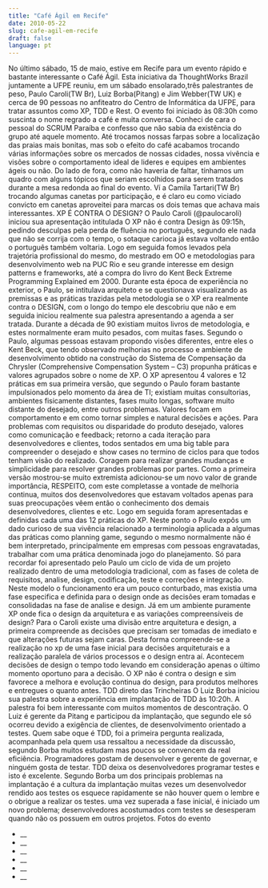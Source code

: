 ```yaml
---
title: "Café Ágil em Recife"
date: 2010-05-22
slug: cafe-agil-em-recife
draft: false
language: pt
---
```


No último sábado, 15 de maio, estive em Recife para um evento rápido e bastante interessante o Café Ágil. Esta iniciativa da ThoughtWorks Brazil juntamente a UFPE reuniu, em um sábado ensolarado,três palestrantes de peso, Paulo Caroli(TW Br), Luiz Borba(Pitang) e Jim Webber(TW UK) e cerca de 90 pessoas no anfiteatro do Centro de Informática da UFPE, para tratar assuntos como XP, TDD e Rest.
O evento foi iniciado às 08:30h como suscinta o nome regrado a café e muita conversa. Conheci de cara o pessoal do SCRUM Paraíba e confesso que não sabia da existência do grupo até aquele momento.
Até trocamos nossas farpas sobre a localização das praias mais bonitas, mas sob o efeito do café acabamos trocando várias informações sobre os mercados de nossas cidades, nossa vivência e visões sobre o comportamento ideal de lideres e equipes em ambientes ágeis ou não.
Do lado de fora, como não haveria de faltar, tínhamos um quadro com alguns tópicos que seriam escolhidos para serem tratados durante a mesa redonda ao final do evento. Ví a Camila Tartari(TW Br) trocando algumas canetas por participação, e é claro eu como viciado convicto em canetas aproveitei para marcas os dois temas que achava mais interessantes.
XP É CONTRA O DESIGN?
O Paulo Caroli (@paulocaroli) iniciou sua apresentação intitulada O XP não é contra Design às 09:15h, pedindo desculpas pela perda de fluência no português, segundo ele nada que não se corrija com o tempo, o sotaque carioca já estava voltando então o português também voltaria. Logo em seguida fomos levados pela trajetória profissional do mesmo, do mestrado em OO e metodologias para desenvolvimento web na PUC Rio e seu grande interesse em design patterns e frameworks, até a compra do livro do Kent Beck Extreme Programming Explained em 2000. Durante esta época de experiência no exterior, o Paulo, se intitulava arquiteto e se questionava visualizando as premissas e as práticas trazidas pela metodologia se o XP era realmente contra o DESIGN, com o longo do tempo ele descobriu que não e em seguida iniciou realmente sua palestra apresentando a agenda a ser tratada.
Durante a década de 90 existiam muitos livros de metodologia, e estes normalmente eram muito pesados, com muitas fases. Segundo o Paulo, algumas pessoas estavam propondo visões diferentes, entre eles o Kent Beck, que tendo observado melhorias no processo e ambiente de desenvolvimento obtido na construção do Sistema de Compensação da Chrysler (Comprehensive Compensation System – C3) propunha práticas e valores agrupados sobre o nome de XP.
O XP apresentou 4 valores e 12 práticas em sua primeira versão, que segundo o Paulo foram bastante impulsionados pelo momento da área de TI; existiam muitas consultorias, ambientes fisicamente distantes, fases muito longas, software muito distante do desejado, entre outros problemas. Valores focam em comportamento e em como tornar simples e natural decisões e ações. Para problemas com requisitos ou disparidade do produto desejado, valores como comunicação e feedback; retorno a cada iteração para desenvolvedores e clientes, todos sentados em uma big table para compreender o desejado e show cases no termino de ciclos para que todos tenham visão do realizado. Coragem para realizar grandes mudanças e simplicidade para resolver grandes problemas por partes.
Como a primeira versão mostrou-se muito extremista adicionou-se um novo valor de grande importância, RESPEITO, com este completasse a vontade de melhoria continua, muitos dos desenvolvedores que estavam voltados apenas para suas preocupações vêem então o conhecimento dos demais desenvolvedores, clientes e etc.
Logo em seguida foram apresentadas e definidas cada uma das 12 práticas do XP. Neste ponto o Paulo expôs um dado curioso de sua vivência relacionado a terminologia aplicada a algumas das práticas como planning game, segundo o mesmo normalmente não é bem interpretado, principalmente em empresas com pessoas engravatadas, trabalhar com uma prática denominada jogo do planejamento.
Só para recordar foi apresentado pelo Paulo um ciclo de vida de um projeto realizado dentro de uma metodologia tradicional, com as fases de coleta de requisitos, analise, design, codificação, teste e correções e integração. Neste modelo o funcionamento era um pouco conturbado, mas existia uma fase especifica e definida para o design onde as decisões eram tomadas e consolidadas na fase de analise e design.
Já em um ambiente puramente XP onde fica o design da arquitetura e as variações compreensíveis de design? Para o Caroli existe uma divisão entre arquitetura e design, a primeira compreende as decisões que precisam ser tomadas de imediato e que alterações futuras sejam caras. Desta forma compreende-se a realização no xp de uma fase inicial para decisões arquiteturais e a realização paralela de vários processos e o design entra aí. Acontecem decisões de design o tempo todo levando em consideração apenas o último momento oportuno para a decisão.
O XP não é contra o design e sim favorece a melhora e evolução continua do design, para produtos melhores e entregues o quanto antes.
TDD direto das Trincheiras
O Luiz Borba iniciou sua palestra sobre a experiência em implantação de TDD às 10:20h. A palestra foi bem interessante com muitos momentos de descontração. O Luiz é gerente da Pitang e participou da implantação, que segundo ele só ocorreu devido a exigência de clientes, de desenvolvimento orientado a testes.
Quem sabe oque é TDD, foi a primeira pergunta realizada, acompanhada pela quem usa ressaltou a necessidade da discussão, segundo Borba muitos estudam mas poucos se convencem da real eficiência. Programadores gostam de desenvolver e gerente de governar, e ninguém gosta de testar. TDD deixa os desenvolvedores programar testes e isto é excelente.
Segundo Borba um dos principais problemas na implantação é a cultura da implantação muitas vezes um desenvolvedor rendido aos testes os esquece rapidamente se não houver quem o lembre e o obrigue a realizar os testes. uma vez superada a fase inicial, é iniciado um novo problema; desenvolvedores acostumados com testes se desesperam quando não os possuem em outros projetos.
Fotos do evento
- __
- __
- __
- __
- __
- __